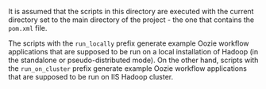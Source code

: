 It is assumed that the scripts in this directory are executed with the current directory set to the main directory of the project - the one that contains the `pom.xml` file.

The scripts with the `run_locally` prefix generate example Oozie workflow applications that are supposed to be run on a local installation of Hadoop (in the standalone or pseudo-distributed mode). On the other hand, scripts with the `run_on_cluster` prefix generate example Oozie workflow applications that are supposed to be run on IIS Hadoop cluster.
